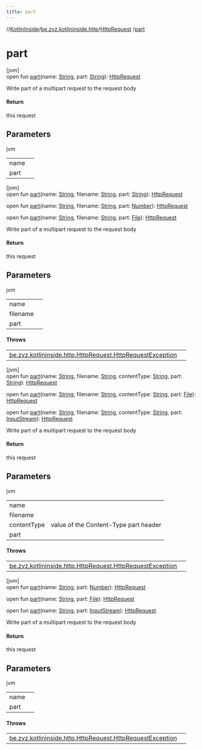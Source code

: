 ```yaml
---
title: part
---
```

//[KotlinInside](../../../index.html)/[be.zvz.kotlininside.http](../index.html)/[HttpRequest](index.html)
/[part](part.html)

# part

[jvm]\
open fun [part](part.html)(name: [String](https://docs.oracle.com/javase/7/docs/api/java/lang/String.html),
part: [String](https://docs.oracle.com/javase/7/docs/api/java/lang/String.html)): [HttpRequest](index.html)

Write part of a multipart request to the request body

#### Return

this request

## Parameters

jvm

| | |
|---|---|
| name |  |
| part |  |

[jvm]\
open fun [part](part.html)(name: [String](https://docs.oracle.com/javase/7/docs/api/java/lang/String.html),
filename: [String](https://docs.oracle.com/javase/7/docs/api/java/lang/String.html),
part: [String](https://docs.oracle.com/javase/7/docs/api/java/lang/String.html)): [HttpRequest](index.html)

open fun [part](part.html)(name: [String](https://docs.oracle.com/javase/7/docs/api/java/lang/String.html),
filename: [String](https://docs.oracle.com/javase/7/docs/api/java/lang/String.html),
part: [Number](https://docs.oracle.com/javase/7/docs/api/java/lang/Number.html)): [HttpRequest](index.html)

open fun [part](part.html)(name: [String](https://docs.oracle.com/javase/7/docs/api/java/lang/String.html),
filename: [String](https://docs.oracle.com/javase/7/docs/api/java/lang/String.html),
part: [File](https://docs.oracle.com/javase/7/docs/api/java/io/File.html)): [HttpRequest](index.html)

Write part of a multipart request to the request body

#### Return

this request

## Parameters

jvm

| | |
|---|---|
| name |  |
| filename |  |
| part |  |

#### Throws

| | |
|---|---|
| [be.zvz.kotlininside.http.HttpRequest.HttpRequestException](-http-request-exception/index.html) |  |

[jvm]\
open fun [part](part.html)(name: [String](https://docs.oracle.com/javase/7/docs/api/java/lang/String.html),
filename: [String](https://docs.oracle.com/javase/7/docs/api/java/lang/String.html),
contentType: [String](https://docs.oracle.com/javase/7/docs/api/java/lang/String.html),
part: [String](https://docs.oracle.com/javase/7/docs/api/java/lang/String.html)): [HttpRequest](index.html)

open fun [part](part.html)(name: [String](https://docs.oracle.com/javase/7/docs/api/java/lang/String.html),
filename: [String](https://docs.oracle.com/javase/7/docs/api/java/lang/String.html),
contentType: [String](https://docs.oracle.com/javase/7/docs/api/java/lang/String.html),
part: [File](https://docs.oracle.com/javase/7/docs/api/java/io/File.html)): [HttpRequest](index.html)

open fun [part](part.html)(name: [String](https://docs.oracle.com/javase/7/docs/api/java/lang/String.html),
filename: [String](https://docs.oracle.com/javase/7/docs/api/java/lang/String.html),
contentType: [String](https://docs.oracle.com/javase/7/docs/api/java/lang/String.html),
part: [InputStream](https://docs.oracle.com/javase/7/docs/api/java/io/InputStream.html)): [HttpRequest](index.html)

Write part of a multipart request to the request body

#### Return

this request

## Parameters

jvm

| | |
|---|---|
| name |  |
| filename |  |
| contentType | value of the Content-Type part header |
| part |  |

#### Throws

| | |
|---|---|
| [be.zvz.kotlininside.http.HttpRequest.HttpRequestException](-http-request-exception/index.html) |  |

[jvm]\
open fun [part](part.html)(name: [String](https://docs.oracle.com/javase/7/docs/api/java/lang/String.html),
part: [Number](https://docs.oracle.com/javase/7/docs/api/java/lang/Number.html)): [HttpRequest](index.html)

open fun [part](part.html)(name: [String](https://docs.oracle.com/javase/7/docs/api/java/lang/String.html),
part: [File](https://docs.oracle.com/javase/7/docs/api/java/io/File.html)): [HttpRequest](index.html)

open fun [part](part.html)(name: [String](https://docs.oracle.com/javase/7/docs/api/java/lang/String.html),
part: [InputStream](https://docs.oracle.com/javase/7/docs/api/java/io/InputStream.html)): [HttpRequest](index.html)

Write part of a multipart request to the request body

#### Return

this request

## Parameters

jvm

| | |
|---|---|
| name |  |
| part |  |

#### Throws

| | |
|---|---|
| [be.zvz.kotlininside.http.HttpRequest.HttpRequestException](-http-request-exception/index.html) |  |



